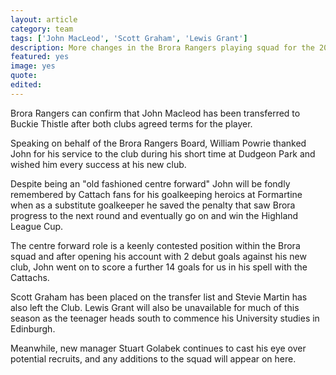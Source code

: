 ```yaml
---
layout: article
category: team
tags: ['John MacLeod', 'Scott Graham', 'Lewis Grant']
description: More changes in the Brora Rangers playing squad for the 2016-17 season
featured: yes
image: yes
quote:
edited:
---
```

Brora Rangers can confirm that John Macleod has been transferred to Buckie Thistle after both clubs agreed terms for the player.

Speaking on behalf of the Brora Rangers Board, William Powrie thanked John for his service to the club during his short time at Dudgeon Park and wished him every success at his new club.

Despite being an "old fashioned centre forward" John will be fondly remembered by Cattach fans for his goalkeeping heroics at Formartine when as a substitute goalkeeper he saved the penalty that saw Brora progress to the next round and eventually go on and win the Highland League Cup.

The centre forward role is a keenly contested position within the Brora squad and after opening his account with 2 debut goals against his new club, John went on to score a further 14 goals for us in his spell with the Cattachs.

Scott Graham has been placed on the transfer list and Stevie Martin has also left the Club. Lewis Grant will also be unavailable for much of this season as the teenager heads south to commence his University studies in Edinburgh.

Meanwhile, new manager Stuart Golabek continues to cast his eye over potential recruits, and any additions to the squad will appear on here.
